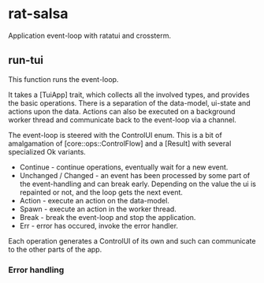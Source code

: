 # rat-salsa

Application event-loop with ratatui and crossterm.

## run-tui

This function runs the event-loop.

It takes a [TuiApp] trait, which collects all the involved types, and provides
the basic operations. There is a separation of the data-model, ui-state and
actions upon the data. Actions can also be executed on a background worker thread
and communicate back to the event-loop via a channel.

The event-loop is steered with the ControlUI enum. This is a bit of amalgamation
of [core::ops::ControlFlow] and a [Result] with several specialized Ok variants.

* Continue - continue operations, eventually wait for a new event.
* Unchanged / Changed - an event has been processed by some part of the
  event-handling and can break early. Depending on the value the ui is
  repainted or not, and the loop gets the next event.
* Action - execute an action on the data-model.
* Spawn - execute an action in the worker thread.
* Break - break the event-loop and stop the application.
* Err - error has occured, invoke the error handler.

Each operation generates a ControlUI of its own and such can communicate
to the other parts of the app. 

### Error handling






